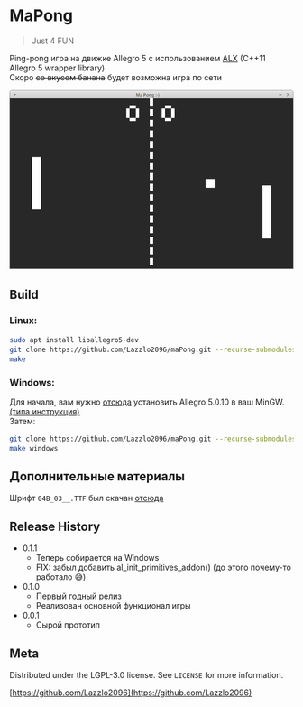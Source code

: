 # MaPong
> Just 4 FUN

Ping-pong игра на движке Allegro 5 с использованием [ALX](https://github.com/axilmar/ALX) (C++11 Allegro 5 wrapper library)
<br>Скоро ~~со вкусом банана~~ будет возможна игра по сети

![](maPong_screenshot.png)
## Build
### Linux:
```sh
sudo apt install liballegro5-dev
git clone https://github.com/Lazzlo2096/maPong.git --recurse-submodules --shallow-submodules
make
```
### Windows:
Для начала, вам нужно [отсюда](https://www.allegro.cc/files/?v=5.0) установить Allegro 5.0.10 в ваш MinGW. [(типа инструкция)](https://www.allegro.cc/forums/thread/611687)
<br>Затем:
```sh
git clone https://github.com/Lazzlo2096/maPong.git --recurse-submodules --shallow-submodules
make windows
```

## Дополнительные материалы

Шрифт ``04B_03__.TTF`` был скачан [отсюда](http://dsg4.com/04/extra/bitmap/)

## Release History

<!-- * 0.2.1
    * CHANGE: Update docs (module code remains unchanged)
* 0.2.0
    * CHANGE: Remove `setDefaultXYZ()`
    * ADD: Add `init()`
* 0.1.1
    * FIX: Crash when calling `baz()` (Thanks @GenerousContributorName!) -->
* 0.1.1
    * Теперь собирается на Windows
    * FIX: забыл добавить al_init_primitives_addon() (до этого почему-то работало 😅)
* 0.1.0
    * Первый годный релиз
    * Реализован основной функционал игры
* 0.0.1
    * Сырой прототип

## Meta

Distributed under the LGPL-3.0 license. See ``LICENSE`` for more information.

[https://github.com/Lazzlo2096](https://github.com/Lazzlo2096)